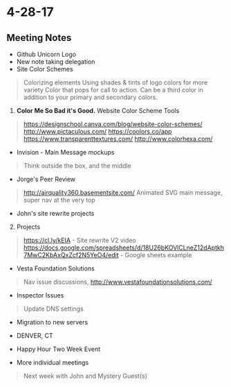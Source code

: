 # 4-28-17

## Meeting Notes
- Github Unicorn Logo
- New note taking delegation
- Site Color Schemes
> Colorizing elements
> Using shades & tints of logo colors for more variety
> Color that pops for call to action.  Can be a third color in addition to your primary and secondary colors.
1. **Color Me So Bad it's Good.**
Website Color Scheme Tools
> https://designschool.canva.com/blog/website-color-schemes/
> http://www.pictaculous.com/
> https://coolors.co/app
> https://www.transparenttextures.com/
> http://www.colorhexa.com/

- Invision - Main Message mockups
> Think outside the box, and the middle

- Jorge's Peer Review
> http://airquality360.basementsite.com/
> Animated SVG main message, super nav at the very top

- John's site rewrite projects
2. Projects 
> https://cl.ly/kEIA - Site rewrite V2 video
> https://docs.google.com/spreadsheets/d/18U26bKOVlCLneZ12dAptkh7MwC2KbAxQxZcf2N5YeO4/edit - Google sheets example

- Vesta Foundation Solutions
> Nav issue discussions, http://www.vestafoundationsolutions.com/

- Inspector Issues
> Update DNS settings

- Migration to new servers

- DENVER, CT

- Happy Hour Two Week Event

- More individual meetings
> Next week with John and Mystery Guest(s)
